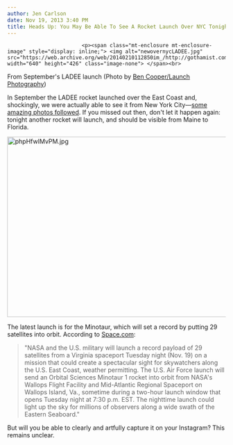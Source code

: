 ```yaml
---
author: Jen Carlson
date: Nov 19, 2013 3:40 PM
title: Heads Up: You May Be Able To See A Rocket Launch Over NYC Tonight
---
```



                            
                            
                            
                            <p><span class="mt-enclosure mt-enclosure-image" style="display: inline;"> <img alt="newovernycLADEE.jpg" src="https://web.archive.org/web/20140210112850im_/http://gothamist.com/attachments/arts_jen/newovernycLADEE.jpg" width="640" height="426" class="image-none"> </span><br>
<span class="photo_caption">From September&apos;s LADEE launch (Photo by <a href="https://web.archive.org/web/20140210112850/http://www.launchphotography.com/">Ben Cooper/Launch Photography</a>)</span></p>

<p>In September the LADEE rocket launched over the East Coast and, shockingly, we were actually able to see it from New York City&#x2014;<a href="https://web.archive.org/web/20140210112850/http://gothamist.com/2013/09/07/amazing_photos_of_ladees_rocket_lau.php">some amazing photos followed</a>. If you missed out then, don&apos;t let it happen again: tonight another rocket will launch, and should be visible from Maine to Florida. </p>

<p><span class="mt-enclosure mt-enclosure-image" style="display: inline;"> <img alt="phpHfwIMvPM.jpg" src="https://web.archive.org/web/20140210112850im_/http://gothamist.com/attachments/arts_jen/phpHfwIMvPM.jpg" width="640" height="415" class="image-none"> </span></p>

<p>The latest launch is for the Minotaur, which will set a record by putting 29 satellites into orbit. According to <a href="https://web.archive.org/web/20140210112850/http://www.space.com/23627-rocket-launch-visible-east-coast-tuesday.html">Space.com</a>: </p>

<blockquote>&quot;NASA and the U.S. military will launch a record payload of 29 satellites from a Virginia spaceport Tuesday night (Nov. 19) on a mission that could create a spectacular sight for skywatchers along the U.S. East Coast, weather permitting. The U.S. Air Force launch will send an Orbital Sciences Minotaur 1 rocket into orbit from NASA&apos;s Wallops Flight Facility and Mid-Atlantic Regional Spaceport on Wallops Island, Va., sometime during a two-hour launch window that opens Tuesday night at 7:30 p.m. EST. The nighttime launch could light up the sky for millions of observers along a wide swath of the Eastern Seaboard.&quot;</blockquote>

<p>But will you be able to clearly and artfully capture it on your Instagram? This remains unclear.</p>
                            
                            
                            